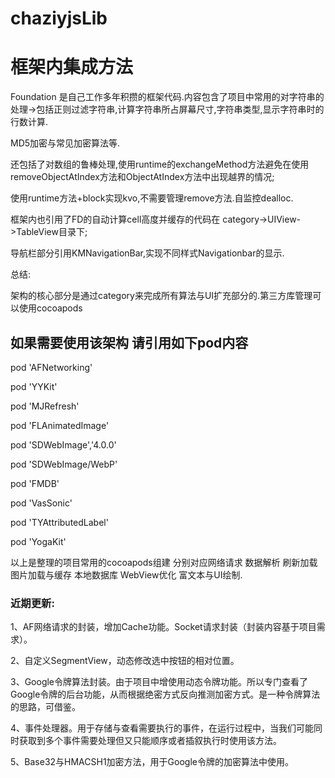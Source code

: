 # chaziyjsLib
<h1>框架内集成方法 </h1>
<p>Foundation 是自己工作多年积攒的框架代码.内容包含了项目中常用的对字符串的处理->包括正则过滤字符串,计算字符串所占屏幕尺寸,字符串类型,显示字符串时的行数计算.</p>
<p>MD5加密与常见加密算法等.</p>
<p>还包括了对数组的鲁棒处理,使用runtime的exchangeMethod方法避免在使用removeObjectAtIndex方法和ObjectAtIndex方法中出现越界的情况;</p>
<p>使用runtime方法+block实现kvo,不需要管理remove方法.自监控dealloc.</p>
<p>框架内也引用了FD的自动计算cell高度并缓存的代码在 category->UIView->TableView目录下;</p>
<p>导航栏部分引用KMNavigationBar,实现不同样式Navigationbar的显示.</p>
<p>总结: </p>
<p>架构的核心部分是通过category来完成所有算法与UI扩充部分的.第三方库管理可以使用cocoapods</p>

<h2>如果需要使用该架构 请引用如下pod内容</h2>
<p>pod 'AFNetworking'</p>
<p>pod 'YYKit'</p>
<p>pod 'MJRefresh'</p>
<p>pod 'FLAnimatedImage'</p>
<p>pod 'SDWebImage','4.0.0'</p>
<p>pod 'SDWebImage/WebP'</p>
<p>pod 'FMDB'</p>
<p>pod 'VasSonic'</p>
<p>pod 'TYAttributedLabel'</p>
<p>pod 'YogaKit'</p>
<p>以上是整理的项目常用的cocoapods组建 分别对应网络请求 数据解析 刷新加载 图片加载与缓存 本地数据库 WebView优化 富文本与UI绘制.</p>
<h3>近期更新:</h3>
<p>1、AF网络请求的封装，增加Cache功能。Socket请求封装（封装内容基于项目需求）。</p>
<p>2、自定义SegmentView，动态修改选中按钮的相对位置。</p>
<p>3、Google令牌算法封装。由于项目中增使用动态令牌功能。所以专门查看了Google令牌的后台功能，从而根据绝密方式反向推测加密方式。是一种令牌算法的思路，可借鉴。</p>
<p>4、事件处理器。用于存储与查看需要执行的事件，在运行过程中，当我们可能同时获取到多个事件需要处理但又只能顺序或者插叙执行时使用该方法。</p>
<p>5、Base32与HMACSH1加密方法，用于Google令牌的加密算法中使用。</p>
